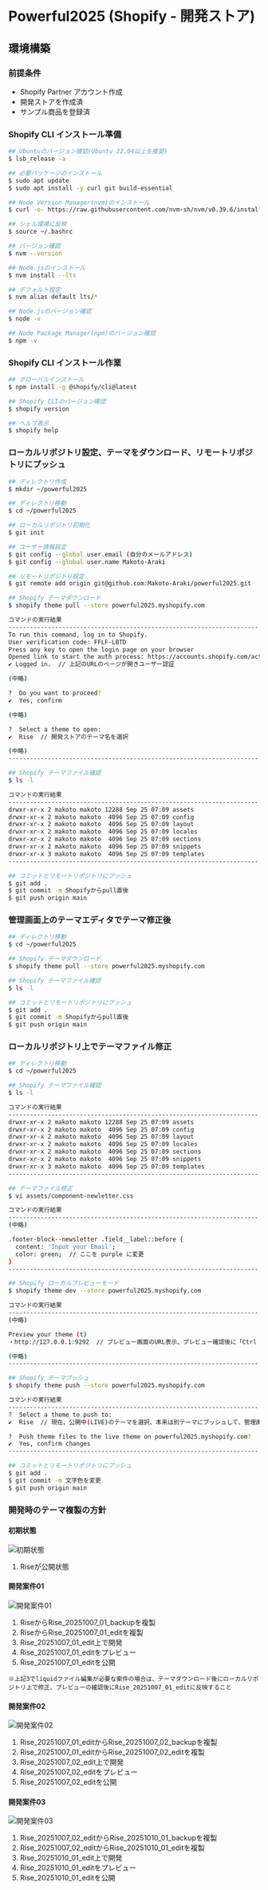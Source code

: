 # Powerful2025 (Shopify - 開発ストア)
## 環境構築
### 前提条件
- Shopify Partner アカウント作成
- 開発ストアを作成済
- サンプル商品を登録済

### Shopify CLI インストール準備
```bash
## Ubuntuのバージョン確認(Ubuntu 22.04以上を推奨)
$ lsb_release -a

## 必要パッケージのインストール
$ sudo apt update
$ sudo apt install -y curl git build-essential

## Node Version Manager(nvm)のインストール
$ curl -o- https://raw.githubusercontent.com/nvm-sh/nvm/v0.39.6/install.sh | bash

## シェル環境に反映
$ source ~/.bashrc

## バージョン確認
$ nvm --version

## Node.jsのインストール
$ nvm install --lts

## デフォルト設定
$ nvm alias default lts/*

## Node.jsのバージョン確認
$ node -v

## Node Package Manager(npm)のバージョン確認
$ npm -v
```

### Shopify CLI インストール作業
```bash
## グローバルインストール
$ npm install -g @shopify/cli@latest

## Shopify CLIのバージョン確認
$ shopify version

## ヘルプ表示
$ shopify help
```

### ローカルリポジトリ設定、テーマをダウンロード、リモートリポジトリにプッシュ
```bash
## ディレクトリ作成
$ mkdir ~/powerful2025

## ディレクトリ移動
$ cd ~/powerful2025

## ローカルリポジトリ初期化
$ git init

## ユーザー情報設定
$ git config --global user.email (自分のメールアドレス)
$ git config --global user.name Makoto-Araki

## リモートリポジトリ設定
$ git remote add origin git@github.com:Makoto-Araki/powerful2025.git

## Shopify テーマダウンロード
$ shopify theme pull --store powerful2025.myshopify.com

コマンドの実行結果
----------------------------------------------------------------------
To run this command, log in to Shopify.
User verification code: FFLF-LBTD
Press any key to open the login page on your browser
Opened link to start the auth process: https://accounts.shopify.com/activate-with-code?device_code%5Buser_code%5D=FFLF-LBTD
✔ Logged in.  // 上記のURLのページが開きユーザー認証

(中略)

?  Do you want to proceed?
✔  Yes, confirm

(中略)

?  Select a theme to open:
✔  Rise  // 開発ストアのテーマ名を選択

(中略)
----------------------------------------------------------------------

## Shopify テーマファイル確認
$ ls -l

コマンドの実行結果
----------------------------------------------------------------------
drwxr-xr-x 2 makoto makoto 12288 Sep 25 07:09 assets
drwxr-xr-x 2 makoto makoto  4096 Sep 25 07:09 config
drwxr-xr-x 2 makoto makoto  4096 Sep 25 07:09 layout
drwxr-xr-x 2 makoto makoto  4096 Sep 25 07:09 locales
drwxr-xr-x 2 makoto makoto  4096 Sep 25 07:09 sections
drwxr-xr-x 2 makoto makoto  4096 Sep 25 07:09 snippets
drwxr-xr-x 3 makoto makoto  4096 Sep 25 07:09 templates
----------------------------------------------------------------------

## コミットとリモートリポジトリにプッシュ
$ git add .
$ git commit -m Shopifyからpull直後
$ git push origin main
```

### 管理画面上のテーマエディタでテーマ修正後
```bash
## ディレクトリ移動
$ cd ~/powerful2025

## Shopify テーマダウンロード
$ shopify theme pull --store powerful2025.myshopify.com

## Shopify テーマファイル確認
$ ls -l

## コミットとリモートリポジトリにプッシュ
$ git add .
$ git commit -m Shopifyからpull直後
$ git push origin main
```

### ローカルリポジトリ上でテーマファイル修正
```bash
## ディレクトリ移動
$ cd ~/powerful2025

## Shopify テーマファイル確認
$ ls -l

コマンドの実行結果
----------------------------------------------------------------------
drwxr-xr-x 2 makoto makoto 12288 Sep 25 07:09 assets
drwxr-xr-x 2 makoto makoto  4096 Sep 25 07:09 config
drwxr-xr-x 2 makoto makoto  4096 Sep 25 07:09 layout
drwxr-xr-x 2 makoto makoto  4096 Sep 25 07:09 locales
drwxr-xr-x 2 makoto makoto  4096 Sep 25 07:09 sections
drwxr-xr-x 2 makoto makoto  4096 Sep 25 07:09 snippets
drwxr-xr-x 3 makoto makoto  4096 Sep 25 07:09 templates
----------------------------------------------------------------------

## テーマファイル修正
$ vi assets/component-newletter.css

コマンドの実行結果
----------------------------------------------------------------------
(中略)

.footer-block--newsletter .field__label::before {
  content: 'Input your Email';
  color: green;  // ここを purple に変更
}
----------------------------------------------------------------------

## Shopify ローカルプレビューモード
$ shopify theme dev --store powerful2025.myshopify.com

コマンドの実行結果
----------------------------------------------------------------------
(中略)

Preview your theme (t)
・http://127.0.0.1:9292  // プレビュー画面のURL表示、プレビュー確認後に「Ctrl + C」で停止

(中略)
----------------------------------------------------------------------

## Shopify テーマプッシュ
$ shopify theme push --store powerful2025.myshopify.com

コマンドの実行結果
----------------------------------------------------------------------
?  Select a theme to push to:
✔  Rise  // 現在、公開中(LIVE)のテーマを選択、本来は別テーマにプッシュして、管理画面上でもプレビューするべき…

?  Push theme files to the live theme on powerful2025.myshopify.com?
✔  Yes, confirm changes
----------------------------------------------------------------------

## コミットとリモートリポジトリにプッシュ
$ git add .
$ git commit -m 文字色を変更
$ git push origin main
```

### 開発時のテーマ複製の方針
#### 初期状態
![初期状態](images/develop_doctorine_01.png)
1. Riseが公開状態

#### 開発案件01
![開発案件01](images/develop_doctorine_02.png)
1. RiseからRise_20251007_01_backupを複製
1. RiseからRise_20251007_01_editを複製
1. Rise_20251007_01_edit上で開発
1. Rise_20251007_01_editをプレビュー
1. Rise_20251007_01_editを公開
```note
※上記3でliquidファイル編集が必要な案件の場合は、テーマダウンロード後にローカルリポジトリ上で修正、プレビューの確認後にRise_20251007_01_editに反映すること
```

#### 開発案件02
![開発案件02](images/develop_doctorine_03.png)
1. Rise_20251007_01_editからRise_20251007_02_backupを複製
1. Rise_20251007_01_editからRise_20251007_02_editを複製
1. Rise_20251007_02_edit上で開発
1. Rise_20251007_02_editをプレビュー
1. Rise_20251007_02_editを公開

#### 開発案件03
![開発案件03](images/develop_doctorine_04.png)
1. Rise_20251007_02_editからRise_20251010_01_backupを複製
1. Rise_20251007_02_editからRise_20251010_01_editを複製
1. Rise_20251010_01_edit上で開発
1. Rise_20251010_01_editをプレビュー
1. Rise_20251010_01_editを公開
